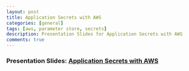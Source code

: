 ```yaml
---
layout: post
title: Application Secrets with AWS
categories: [general]
tags: [aws, parameter store, secrets]
description: Presentation Slides for Application Secrets with AWS
comments: true
---
```



### Presentation Slides: [Application Secrets with AWS](https://grouchy-dev.s3.us-east-2.amazonaws.com/Application+Secret+Management+w_+AWS.pdf)


